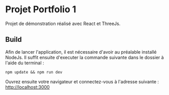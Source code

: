 # Projet Portfolio 1
Projet de démonstration réalisé avec React et ThreeJs.

## Build
Afin de lancer l'application, il est nécessaire d'avoir au préalable installé NodeJs.
Il suffit ensuite d'executer la commande suivante dans le dossier à l'aide du terminal :
```batch
npm update && npm run dev
```

Ouvrez ensuite votre navigateur et connectez-vous à l'adresse suivante : [http://localhost:3000](http://localhost:3000)
